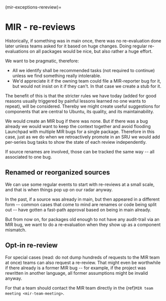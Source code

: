 (mir-exceptions-rereview)=
# MIR - re-reviews

Historically, if something was in main once, there was no re-evaluation done
later unless teams asked for it based on huge changes. Doing regular
re-evaluations on all packages would be nice, but also rather a huge effort.

We want to be pragmatic, therefore:
- All we identify shall be recommended tasks (not required to continue) unless
  we find something really intolerable.
- We'd appreciate it if the owning team could file a MIR-reporter bug for it,
  but would not insist on it if they can't. In that case we create a stub for it.

The benefit of this is that the stricter rules we have today (added for
good reasons usually triggered by painful lessons learned no one wants to
repeat), will be considered. Thereby we might create useful suggestions for
components that are central to Ubuntu, its quality, and its maintainability.

We would create an MIR bug if there was none. But if there was a bug already
we would want to keep the context together and avoid flooding Launchpad with
multiple MIR bugs for a single package. Therefore in this case, just
as we do when we retroactively promote in an SRU we would add per-series bug
tasks to show the state of each review independently.

If source renames are involved, those can be tracked the same way -- all
associated to one bug.


## Renamed or reorganized sources

We can use some regular events to start with re-reviews at a small scale,
and that is when things pop up on our radar anyway.

In the past, if a source was already in main, but then appeared in a different
form -- common cases that come to mind are renames or code being split out --
have gotten a fast-path approval based on being in main already.

But from now on, for packages old enough to not have any audit-trail via an MIR
bug, we want to do a re-evaluation when they show up as a component mismatch.


## Opt-in re-review

For special cases (read: do not dump hundreds of requests to the MIR team at
once) teams can also request a re-review. That might even be worthwhile if
there already is a former MIR bug -- for example, if the project was rewritten
in another language, all former assumptions might be invalid anyway.

For that a team should contact the MIR team directly in the
{ref}`MIR team meeting <mir-team-meeting>`.
